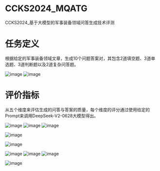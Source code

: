 # CCKS2024_MQATG
CCKS2024_基于大模型的军事装备领域问答生成技术评测
# 任务定义
根据给定的军事装备领域文章，生成10个问题答案对，其包含2道填空题、3道单选题、3道判断题以及2道复杂问答题。

![image](https://github.com/user-attachments/assets/9cc1f4dd-166e-4572-b075-81196f065959)
![image](https://github.com/user-attachments/assets/2a17f1bb-66c1-4395-a37e-1a5c5582a5aa)

# 评价指标

从五个维度来评估生成的问答与答案的质量，每个维度的评分通过使用给定的Prompt来调用DeepSeek-V2-0628大模型得出。

![image](https://github.com/user-attachments/assets/da486c31-5537-4c38-91dc-1a0c5691c445)
![image](https://github.com/user-attachments/assets/d208e2c5-3bf1-43d9-82dd-d40182e4e5a8)
![image](https://github.com/user-attachments/assets/6f91d6a5-bc14-4e76-aee5-12b271060896)

![image](https://github.com/user-attachments/assets/01d5c92d-b735-4718-bf0e-2813a67975b0)

![image](https://github.com/user-attachments/assets/69a3976f-4439-44cf-8fd0-b4d60fe2142e)

![image](https://github.com/user-attachments/assets/21a636b5-ba73-419e-92de-3aba90cd3a34)
![image](https://github.com/user-attachments/assets/8035eb84-ffa9-4e9b-ad2b-ce5a3660f7d4)
![image](https://github.com/user-attachments/assets/d64e6075-5246-4043-8453-80db838ef11b)


![image](https://github.com/user-attachments/assets/b7c49f7f-6932-4967-b8aa-b5155774249c)
